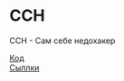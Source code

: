 # ССН
ССН - Сам себе недохакер

[Код](https://github.com/d0m-1k/ssn/tree/main/code)\
[Сыллки](https://github.com/d0m-1k/ssn/tree/main/links.md)
